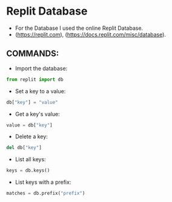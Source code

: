 # Replit Database

- For the Database I used the online Replit Database.
- (https://replit.com), (https://docs.replit.com/misc/database).

## COMMANDS:

- Import the database:  
```python
from replit import db
```
- Set a key to a value:  
```python
db["key"] = "value"
```
- Get a key's value:  
```python
value = db["key"]
```
- Delete a key:  
```python
del db["key"]
```
- List all keys:  
```python 
keys = db.keys()
```
- List keys with a prefix:  
```python 
matches = db.prefix("prefix")
```
